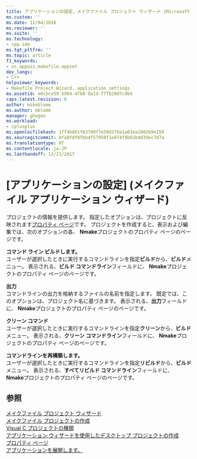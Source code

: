 ```yaml
---
title: アプリケーションの設定、メイクファイル プロジェクト ウィザード |Microsoft ドキュメント
ms.custom: ''
ms.date: 11/04/2016
ms.reviewer: ''
ms.suite: ''
ms.technology:
- cpp-ide
ms.tgt_pltfrm: ''
ms.topic: article
f1_keywords:
- vc.appwiz.makefile.appset
dev_langs:
- C++
helpviewer_keywords:
- Makefile Project Wizard, application settings
ms.assetid: e0cbce59-5984-4f68-8a1d-f7fb2007c9b4
caps.latest.revision: 6
author: mikeblome
ms.author: mblome
manager: ghogen
ms.workload:
- cplusplus
ms.openlocfilehash: 1ff4bd61f63790f7e59d2f6a1a03ea2802b9e158
ms.sourcegitcommit: 8fa8fdf0fbb4f57950f1e8f4f9b81b4d39ec7d7a
ms.translationtype: HT
ms.contentlocale: ja-JP
ms.lasthandoff: 12/21/2017
---
```

# <a name="application-settings-makefile-project-wizard"></a>[アプリケーションの設定] \(メイクファイル アプリケーション ウィザード)
プロジェクトの情報を提供します。 指定したオプションは、プロジェクトに反映されます[プロパティ ページ](../ide/working-with-project-properties.md)です。 プロジェクトを作成すると、表示および編集では、次のオプションの各、 **Nmake**プロジェクトのプロパティ ページのページです。  
  
 **コマンド ライン ビルドします。**  
 ユーザーが選択したときに実行するコマンドラインを指定**ビルド**から、**ビルド**メニュー。 表示される、**ビルド コマンドライン**フィールドに、 **Nmake**プロジェクトのプロパティ ページのページです。  
  
 **出力**  
 コマンドラインの出力を格納するファイルの名前を指定します。 既定では、このオプションは、プロジェクト名に基づきます。 表示される、**出力**フィールドに、 **Nmake**プロジェクトのプロパティ ページのページです。  
  
 **クリーン コマンド**  
 ユーザーが選択したときに実行するコマンドラインを指定**クリーン**から、**ビルド**メニュー。 表示される、**クリーン コマンドライン**フィールドに、 **Nmake**プロジェクトのプロパティ ページのページです。  
  
 **コマンドラインを再構築します。**  
 ユーザーが選択したときに実行するコマンドラインを指定**リビルド**から、**ビルド**メニュー。 表示される、**すべてリビルド コマンドライン**フィールドに、 **Nmake**プロジェクトのプロパティ ページのページです。  
  
## <a name="see-also"></a>参照  
 [メイクファイル プロジェクト ウィザード](../ide/makefile-project-wizard.md)   
 [メイクファイル プロジェクトの作成](../ide/creating-a-makefile-project.md)   
 [Visual C プロジェクトの種類](../ide/visual-cpp-project-types.md)   
 [アプリケーション ウィザードを使用したデスクトップ プロジェクトの作成](../ide/creating-desktop-projects-by-using-application-wizards.md)   
 [プロパティ ページ](../ide/property-pages-visual-cpp.md)   
 [アプリケーションを展開します。](http://msdn.microsoft.com/en-us/4ff8881d-0daf-47e7-bfe7-774c625031b4)